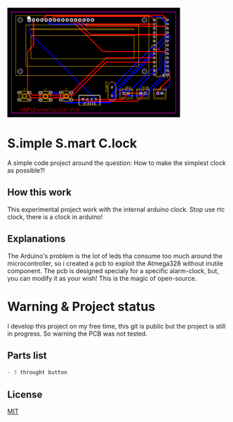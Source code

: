![PCB](/pub.png)

# S.imple S.mart C.lock

A simple code project around the question:
How to make the simplest clock as possible?!

## How this work

This experimental project work with the internal arduino clock. Stop use rtc clock, there is a clock in arduino!

## Explanations

The Arduino's problem is the lot of leds tha consume too much around the microcontroller, so i created a pcb to exploit the Atmega328 without inutile component. The pcb is designed specialy for a specific alarm-clock, but, you can modify it as your wish! This is the magic of open-source.

# Warning & Project status

I develop this project on my free time, this git is public but the project is still in progress. So warning the PCB was not tested.

## Parts list

```python
- 3 throught button
```

## License

[MIT](https://choosealicense.com/licenses/mit/)
